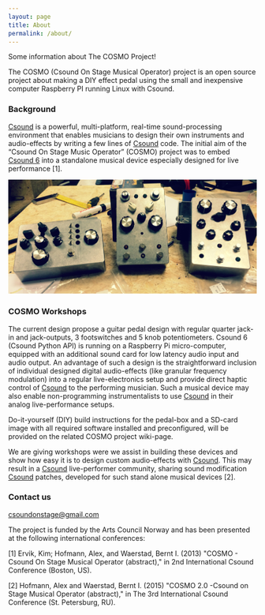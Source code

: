 ```yaml
---
layout: page
title: About
permalink: /about/
---
```


Some information about The COSMO Project!

The COSMO (Csound On Stage Musical Operator) project is an open source project about making a DIY effect pedal using the small and inexpensive computer Raspberry PI running Linux with Csound.

### Background

[Csound](https://csound.com) is a powerful, multi-platform, real-time sound-processing environment that enables musicians to design their own instruments and audio-effects by writing a few lines of [Csound](https://csound.com) code. The initial aim of the “Csound On Stage Music Operator” (COSMO) project was to embed [Csound 6](https://csound.com) into a standalone musical device especially designed for live performance [1].

![alt text](/images/3_COSMO_designs.JPG "3 different COSMO designs")

### COSMO Workshops 

The current design propose a guitar pedal design with regular quarter jack-in and jack-outputs, 3 footswitches and 5 knob potentiometers. Csound 6 (Csound Python API) is running on a Raspberry Pi micro-computer, equipped with an additional sound card for low latency audio input and audio output. An advantage of such a design is the straightforward inclusion of individual designed digital audio-effects (like granular frequency modulation) into a regular live-electronics setup and provide direct haptic control of [Csound](https://csound.com) to the performing musician. Such a musical device may also enable non-programming instrumentalists to use [Csound](https://csound.com) in their analog live-performance setups. 

Do-it-yourself (DIY) build instructions for the pedal-box and a SD-card image with all required software installed and preconfigured, will be provided on the related COSMO project wiki-page. 

We are giving workshops were we assist in building these devices and show how easy it is to design custom audio-effects with [Csound](https://csound.com). This may result in a [Csound](https://csound.com) live-performer community, sharing sound modification [Csound](https://csound.com) patches, developed for such stand alone musical devices [2].

### Contact us

[csoundonstage@gmail.com](mailto:csoundonstage@gmail.com)

The project is funded by the Arts Council Norway and has been presented at the following international conferences:

[1] Ervik, Kim; Hofmann, Alex, and Waerstad, Bernt I. (2013)
"COSMO - Csound On Stage Musical Operator (abstract),"
in 2nd International Csound Conference (Boston, US).

[2] Hofmann, Alex and Waerstad, Bernt I. (2015)
"COSMO 2.0 -Csound on Stage Musical Operator (abstract),"
in The 3rd International Csound Conference (St. Petersburg, RU).


